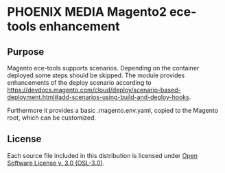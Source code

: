 # PHOENIX MEDIA Magento2 ece-tools enhancement

## Purpose
Magento ece-tools supports scenarios. Depending on the container deployed some steps should be skipped. The module
provides enhancements of the deploy scenario according to https://devdocs.magento.com/cloud/deploy/scenario-based-deployment.html#add-scenarios-using-build-and-deploy-hooks.

Furthermore it provides a basic .magento.env.yaml, copied to the Magento root, which can be customized.

## License
Each source file included in this distribution is licensed under [Open Software License v. 3.0 (OSL-3.0)](http://opensource.org/licenses/osl-3.0.php).
